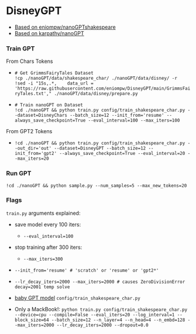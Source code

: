 # DisneyGPT

* [Based on eniompw/nanoGPTshakespeare](https://github.com/eniompw/nanoGPTshakespeare)
* [Based on karpathy/nanoGPT](https://github.com/karpathy/nanoGPT)


### Train GPT
From Chars Tokens
* `# Get GrimmsFairyTales Dataset`  
`!cp ./nanoGPT/data/shakespeare_char/ ./nanoGPT/data/disney/ -r`   
`!sed -i "15s,.*,    data_url = 'https://raw.githubusercontent.com/eniompw/DisneyGPT/main/GrimmsFairyTales.txt'," ./nanoGPT/data/disney/prepare.py`

* `# Train nanoGPT on Dataset`  
`!cd ./nanoGPT && python train.py config/train_shakespeare_char.py --dataset=DisneyChars --batch_size=12 --init_from='resume' --always_save_checkpoint=True --eval_interval=100 --max_iters=100`

From GPT2 Tokens
* `!cd ./nanoGPT && python train.py config/train_shakespeare_char.py --out_dir='out' --dataset=DisneyGPT --batch_size=12 --init_from='gpt2' --always_save_checkpoint=True --eval_interval=20 --max_iters=20`

### Run GPT

`!cd ./nanoGPT && python sample.py --num_samples=5 --max_new_tokens=20`

### Flags
`train.py` arguments explained:

* save model every 100 iters:
  * `--eval_interval=100`
* stop training after 300 iters:
  * `--max_iters=300`

* `--init_from='resume' # 'scratch' or 'resume' or 'gpt2*'`
* `--lr_decay_iters=2000 --max_iters=2000 # causes ZeroDivisionError decay=2001 temp solve`
* [baby GPT model](https://github.com/karpathy/nanoGPT/blob/master/config/train_shakespeare_char.py) `config/train_shakespeare_char.py`
* Only a MackBook!: `python train.py config/train_shakespeare_char.py --device=cpu --compile=False --eval_iters=20 --log_interval=1 --block_size=64 --batch_size=12 --n_layer=4 --n_head=4 --n_embd=128 --max_iters=2000 --lr_decay_iters=2000 --dropout=0.0`
